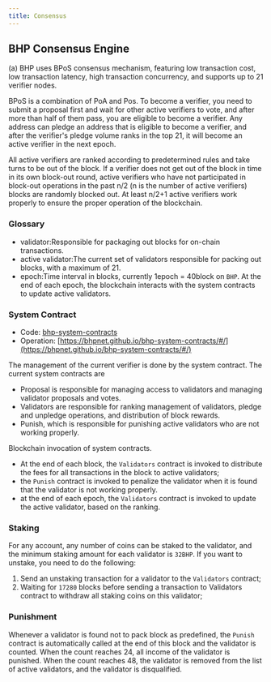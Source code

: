 ```yaml
---
title: Consensus
---
```


## BHP Consensus Engine

(a) BHP uses BPoS consensus mechanism, featuring low transaction cost, low transaction latency, high transaction concurrency, and supports up to 21 verifier nodes.

BPoS is a combination of PoA and Pos. To become a verifier, you need to submit a proposal first and wait for other active verifiers to vote, and after more than half of them pass, you are eligible to become a verifier. Any address can pledge an address that is eligible to become a verifier, and after the verifier's pledge volume ranks in the top 21, it will become an active verifier in the next epoch.

All active verifiers are ranked according to predetermined rules and take turns to be out of the block. If a verifier does not get out of the block in time in its own block-out round, active verifiers who have not participated in block-out operations in the past n/2 (n is the number of active verifiers) blocks are randomly blocked out. At least n/2+1 active verifiers work properly to ensure the proper operation of the blockchain.

### Glossary

- validator:Responsible for packaging out blocks for on-chain transactions.
- active validator:The current set of validators responsible for packing out blocks, with a maximum of 21.
- epoch:Time interval in blocks, currently 1epoch = 40block on `BHP`. At the end of each epoch, the blockchain interacts with the system contracts to update active validators.

### System Contract

- Code: [bhp-system-contracts](https://github.com/bhpnet/bhp-system-contracts)
- Operation: [https://bhpnet.github.io/bhp-system-contracts/#/](https://bhpnet.github.io/bhp-system-contracts/#/)

The management of the current verifier is done by the system contract. The current system contracts are

- Proposal is responsible for managing access to validators and managing validator proposals and votes.
- Validators are responsible for ranking management of validators, pledge and unpledge operations, and distribution of block rewards.
- Punish, which is responsible for punishing active validators who are not working properly.

Blockchain invocation of system contracts.

- At the end of each block, the `Validators` contract is invoked to distribute the fees for all transactions in the block to active validators;
- the `Punish` contract is invoked to penalize the validator when it is found that the validator is not working properly.
- at the end of each epoch, the `Validators` contract is invoked to update the active validator, based on the ranking.

### Staking

For any account, any number of coins can be staked to the validator, and the minimum staking amount for each validator is `32BHP`. If you want to unstake, you need to do the following:

1. Send an unstaking transaction for a validator to the `Validators` contract;
2. Waiting for `17280` blocks before sending a transaction to Validators contract to withdraw all staking coins on this validator;

### Punishment

Whenever a validator is found not to pack block as predefined, the `Punish` contract is automatically called at the end of this block and the validator is counted. When the count reaches 24, all income of the validator is punished. When the count reaches 48, the validator is removed from the list of active validators, and the validator is disqualified.
